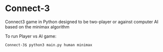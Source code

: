 # Connect-3
Connect3 game in Python designed to be two-player or against computer AI based on the minimax algorithm

To run Player vs AI game:

`Connect-3$ python3 main.py human minimax`

